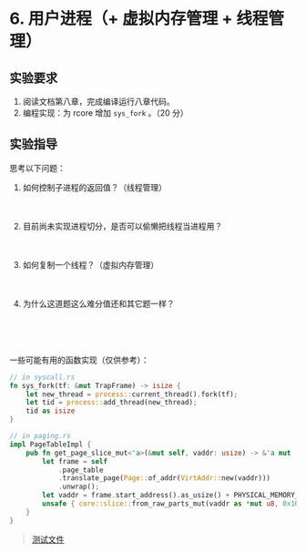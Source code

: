 # 6. 用户进程（+ 虚拟内存管理 + 线程管理）

## 实验要求

1. 阅读文档第八章，完成编译运行八章代码。
2. 编程实现：为 rcore 增加 `sys_fork` 。（20 分）

## 实验指导

思考以下问题：

1. 如何控制子进程的返回值？（线程管理）
   <p><font color="white">修改上下文中的 a0 寄存器。</font></p>
2. 目前尚未实现进程切分，是否可以偷懒把线程当进程用？
   <p><font color="white">目前，可以。（出于偷懒甚至不需要维护进程的父子关系）</font></p>
3. 如何复制一个线程？（虚拟内存管理）
   <p><font color="white">分配新的栈、新的页表，并将页表的内容进行复制和映射。</font></p>
4. 为什么这道题这么难分值还和其它题一样？
   <p><font color="white">因为有现成的代码可以参考呀（小声）</font></p>
   <p><font color="white">GitHub: rcore-os/rCore</font></p>

一些可能有用的函数实现（仅供参考）：

```rust
// in syscall.rs
fn sys_fork(tf: &mut TrapFrame) -> isize {
    let new_thread = process::current_thread().fork(tf);
    let tid = process::add_thread(new_thread);
    tid as isize
}

// in paging.rs
impl PageTableImpl {
    pub fn get_page_slice_mut<'a>(&mut self, vaddr: usize) -> &'a mut [u8] {
        let frame = self
            .page_table
            .translate_page(Page::of_addr(VirtAddr::new(vaddr)))
            .unwrap();
        let vaddr = frame.start_address().as_usize() + PHYSICAL_MEMORY_OFFSET;
        unsafe { core::slice::from_raw_parts_mut(vaddr as *mut u8, 0x1000) }
    }
}
```

> [测试文件](https://github.com/rcore-os/rCore_tutorial/blob/master/test/usr/fork_test.rs)
